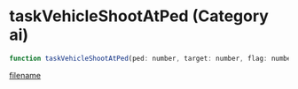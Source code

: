 # taskVehicleShootAtPed (Category ai)

```js
function taskVehicleShootAtPed(ped: number, target: number, flag: number): void
```

[filename](taskVehicleShootAtPed_m.md ':include')